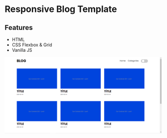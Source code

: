 # Responsive Blog Template

## Features
- HTML 
- CSS Flexbox & Grid 
- Vanilla JS

<img src="home.png">
